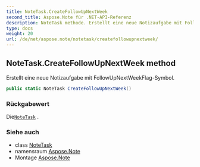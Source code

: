 ```yaml
---
title: NoteTask.CreateFollowUpNextWeek
second_title: Aspose.Note für .NET-API-Referenz
description: NoteTask methode. Erstellt eine neue Notizaufgabe mit FollowUpNextWeekFlagSymbol.
type: docs
weight: 20
url: /de/net/aspose.note/notetask/createfollowupnextweek/
---
```

## NoteTask.CreateFollowUpNextWeek method

Erstellt eine neue Notizaufgabe mit FollowUpNextWeekFlag-Symbol.

```csharp
public static NoteTask CreateFollowUpNextWeek()
```

### Rückgabewert

Die[`NoteTask`](../) .

### Siehe auch

* class [NoteTask](../)
* namensraum [Aspose.Note](../../notetask/)
* Montage [Aspose.Note](../../../)


